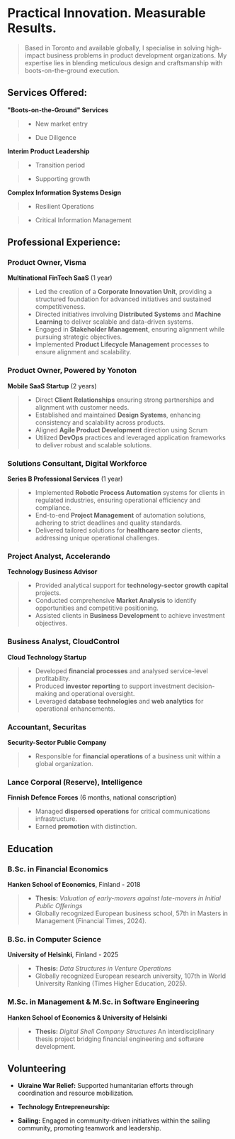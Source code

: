 # Practical Innovation. Measurable Results. 
> Based in Toronto and available globally, I specialise in solving high-impact business problems in product development organizations. My expertise lies in blending meticulous design and craftsmanship with boots-on-the-ground execution.

## Services Offered:
**"Boots-on-the-Ground" Services**
> - New market entry

> - Due Diligence

**Interim Product Leadership**
>  - Transition period

>  - Supporting growth

**Complex Information Systems Design**
>  - Resilient Operations

>  - Critical Information Management


## Professional Experience:


### Product Owner, Visma  
**Multinational FinTech SaaS** (1 year) 

>   - Led the creation of a **Corporate Innovation Unit**, providing a structured foundation for advanced initiatives and sustained competitiveness.
>   - Directed initiatives involving **Distributed Systems** and **Machine Learning** to deliver scalable and data-driven systems.
>   - Engaged in **Stakeholder Management**, ensuring alignment while pursuing strategic objectives.
>   - Implemented **Product Lifecycle Management** processes to ensure alignment and scalability.



### Product Owner, Powered by Yonoton
**Mobile SaaS Startup** (2 years)  

>   - Direct **Client Relationships** ensuring strong partnerships and alignment with customer needs.
>   - Established and maintained **Design Systems**, enhancing consistency and scalability across products.
>   - Aligned **Agile Product Development** direction using Scrum 
>   - Utilized **DevOps** practices and leveraged application frameworks to deliver robust and scalable solutions.



### Solutions Consultant, Digital Workforce  
**Series B Professional Services** (1 year)

>   - Implemented **Robotic Process Automation** systems for clients in regulated industries, ensuring operational efficiency and compliance.
>   - End-to-end **Project Management** of automation solutions, adhering to strict deadlines and quality standards.  
>   - Delivered tailored solutions for **healthcare sector** clients, addressing unique operational challenges.



### Project Analyst, Accelerando  
**Technology Business Advisor**  

>   - Provided analytical support for **technology-sector growth capital** projects.
>   - Conducted comprehensive **Market Analysis** to identify opportunities and competitive positioning.  
>   - Assisted clients in **Business Development** to achieve investment objectives.  



### Business Analyst, CloudControl  
**Cloud Technology Startup**  

>   - Developed **financial processes** and analysed service-level profitability.  
>   - Produced **investor reporting** to support investment decision-making and operational oversight.  
>   - Leveraged **database technologies** and **web analytics** for operational enhancements.  



### Accountant, Securitas  
**Security-Sector Public Company**

>   - Responsible for **financial operations** of a business unit within a global organization.  




### Lance Corporal (Reserve), Intelligence  
**Finnish Defence Forces** (6 months, national conscription) 

>   - Managed **dispersed operations** for critical communications infrastructure.
>   - Earned **promotion** with distinction.



## Education


### B.Sc. in Financial Economics
**Hanken School of Economics**, Finland - 2018
>   - **Thesis:** *Valuation of early-movers against late-movers in Initial Public Offerings*
>   - Globally recognized European business school, 57th in Masters in Management (Financial Times, 2024).


### B.Sc. in Computer Science
**University of Helsinki**, Finland - 2025
>  - **Thesis:**  *Data Structures in Venture Operations*
>  - Globally recognized European research university, 107th in World University Ranking (Times Higher Education, 2025).    


### M.Sc. in Management & M.Sc. in Software Engineering  
**Hanken School of Economics & University of Helsinki**
> - **Thesis:** *Digital Shell Company Structures*
> An interdisciplinary thesis project bridging financial engineering and software development.


## Volunteering  

- **Ukraine War Relief:** Supported humanitarian efforts through coordination and resource mobilization.
 
- **Technology Entrepreneurship:** 

- **Sailing:** Engaged in community-driven initiatives within the sailing community, promoting teamwork and leadership.  
